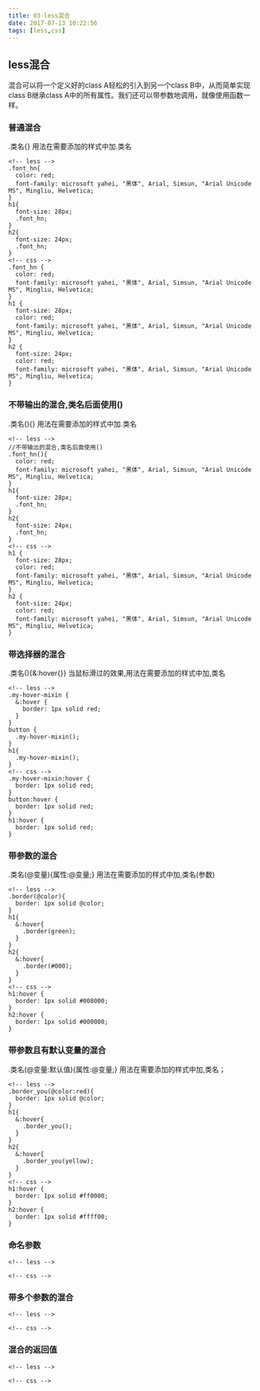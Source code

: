 ```yaml
---
title: 03-less混合
date: 2017-07-13 10:22:56
tags: [less,css]
---
```

## less混合
混合可以将一个定义好的class A轻松的引入到另一个class B中，从而简单实现class B继承class A中的所有属性。我们还可以带参数地调用，就像使用函数一样。
<!-- more -->
### 普通混合
.类名{} 
用法在需要添加的样式中加.类名
```
<!-- less -->
.font_hn{
  color: red;
  font-family: microsoft yahei, "黑体", Arial, Simsun, "Arial Unicode MS", Mingliu, Helvetica;
}
h1{
  font-size: 28px;
  .font_hn;
}
h2{
  font-size: 24px;
  .font_hn;
}
<!-- css -->
.font_hn {
  color: red;
  font-family: microsoft yahei, "黑体", Arial, Simsun, "Arial Unicode MS", Mingliu, Helvetica;
}
h1 {
  font-size: 28px;
  color: red;
  font-family: microsoft yahei, "黑体", Arial, Simsun, "Arial Unicode MS", Mingliu, Helvetica;
}
h2 {
  font-size: 24px;
  color: red;
  font-family: microsoft yahei, "黑体", Arial, Simsun, "Arial Unicode MS", Mingliu, Helvetica;
}
```

### 不带输出的混合,类名后面使用()
.类名(){} 
用法在需要添加的样式中加.类名
```
<!-- less -->
//不带输出的混合,类名后面使用()
.font_hn(){
  color: red;
  font-family: microsoft yahei, "黑体", Arial, Simsun, "Arial Unicode MS", Mingliu, Helvetica;
}
h1{
  font-size: 28px;
  .font_hn;
}
h2{
  font-size: 24px;
  .font_hn;
}
<!-- css -->
h1 {
  font-size: 28px;
  color: red;
  font-family: microsoft yahei, "黑体", Arial, Simsun, "Arial Unicode MS", Mingliu, Helvetica;
}
h2 {
  font-size: 24px;
  color: red;
  font-family: microsoft yahei, "黑体", Arial, Simsun, "Arial Unicode MS", Mingliu, Helvetica;
}
```

### 带选择器的混合
.类名(){&:hover{}} 
当鼠标滑过的效果,用法在需要添加的样式中加,类名
```
<!-- less -->
.my-hover-mixin {
  &:hover {
    border: 1px solid red;
  }
}
button {
  .my-hover-mixin();
}
h1{
  .my-hover-mixin();
}
<!-- css -->
.my-hover-mixin:hover {
  border: 1px solid red;
}
button:hover {
  border: 1px solid red;
}
h1:hover {
  border: 1px solid red;
}
```

### 带参数的混合
.类名(@变量){属性:@变量;}
用法在需要添加的样式中加,类名(参数)
```
<!-- less -->
.border(@color){
  border: 1px solid @color;
}
h1{
  &:hover{
    .border(green);
  }
}
h2{
  &:hover{
    .border(#000);
  }
}
<!-- css -->
h1:hover {
  border: 1px solid #008000;
}
h2:hover {
  border: 1px solid #000000;
}
```

### 带参数且有默认变量的混合
.类名(@变量:默认值){属性:@变量;}
用法在需要添加的样式中加,类名； 
```
<!-- less -->
.border_you(@color:red){
  border: 1px solid @color;
}
h1{
  &:hover{
    .border_you();
  }
}
h2{
  &:hover{
    .border_you(yellow);
  }
}
<!-- css -->
h1:hover {
  border: 1px solid #ff0000;
}
h2:hover {
  border: 1px solid #ffff00;
}
```

### 命名参数
```
<!-- less -->

<!-- css -->

```

### 带多个参数的混合
```
<!-- less -->

<!-- css -->

```

### 混合的返回值
```
<!-- less -->

<!-- css -->

```

